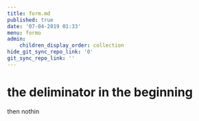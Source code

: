 ```yaml
---
title: form.md
published: true
date: '07-04-2019 01:33'
menu: formo
admin:
    children_display_order: collection
hide_git_sync_repo_link: '0'
git_sync_repo_link: ''
---
```


the deliminator
in 
the beginning
===

then nothin
